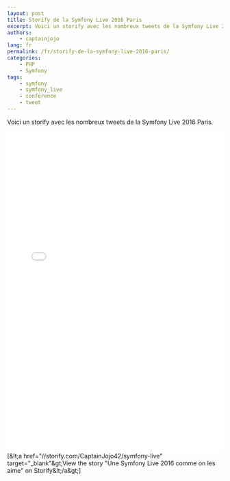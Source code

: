 ```yaml
---
layout: post
title: Storify de la Symfony Live 2016 Paris
excerpt: Voici un storify avec les nombreux tweets de la Symfony Live 2016 Paris.
authors: 
    - captainjojo
lang: fr
permalink: /fr/storify-de-la-symfony-live-2016-paris/
categories:
    - PHP
    - Symfony
tags:
    - symfony
    - symfony_live
    - conférence
    - tweet
---
```


Voici un storify avec les nombreux tweets de la Symfony Live 2016 Paris.

<div class="storify"><iframe width="100%" height="750" src="//storify.com/CaptainJojo42/symfony-live/embed?header=false" frameborder="no" allowtransparency="true"></iframe><script src="//storify.com/CaptainJojo42/symfony-live.js?header=false"></script><br />
<noscript>[&amp;lt;a href="//storify.com/CaptainJojo42/symfony-live" target="_blank"&amp;gt;View the story "Une Symfony Live 2016 comme on les aime" on Storify&amp;lt;/a&amp;gt;]</noscript>
</div>
